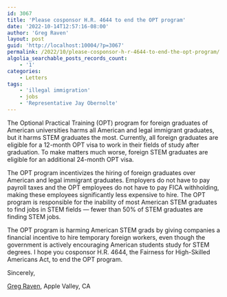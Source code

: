 ```yaml
---
id: 3067
title: 'Please cosponsor H.R. 4644 to end the OPT program'
date: '2022-10-14T12:57:16-08:00'
author: 'Greg Raven'
layout: post
guid: 'http://localhost:10004/?p=3067'
permalink: /2022/10/please-cosponsor-h-r-4644-to-end-the-opt-program/
algolia_searchable_posts_records_count:
    - '1'
categories:
    - Letters
tags:
    - 'illegal immigration'
    - jobs
    - 'Representative Jay Obernolte'
---
```


The Optional Practical Training (OPT) program for foreign graduates of American universities harms all American and legal immigrant graduates, but it harms STEM graduates the most. Currently, all foreign graduates are eligible for a 12-month OPT visa to work in their fields of study after graduation. To make matters much worse, foreign STEM graduates are eligible for an additional 24-month OPT visa.

The OPT program incentivizes the hiring of foreign graduates over American and legal immigrant graduates. Employers do not have to pay payroll taxes and the OPT employees do not have to pay FICA withholding, making these employees significantly less expensive to hire. The OPT program is responsible for the inability of most American STEM graduates to find jobs in STEM fields — fewer than 50% of STEM graduates are finding STEM jobs.

The OPT program is harming American STEM grads by giving companies a financial incentive to hire temporary foreign workers, even though the government is actively encouraging American students study for STEM degrees. I hope you cosponsor H.R. 4644, the Fairness for High-Skilled Americans Act, to end the OPT program.

Sincerely,

[Greg Raven](https://www.gregraven.org/), Apple Valley, CA